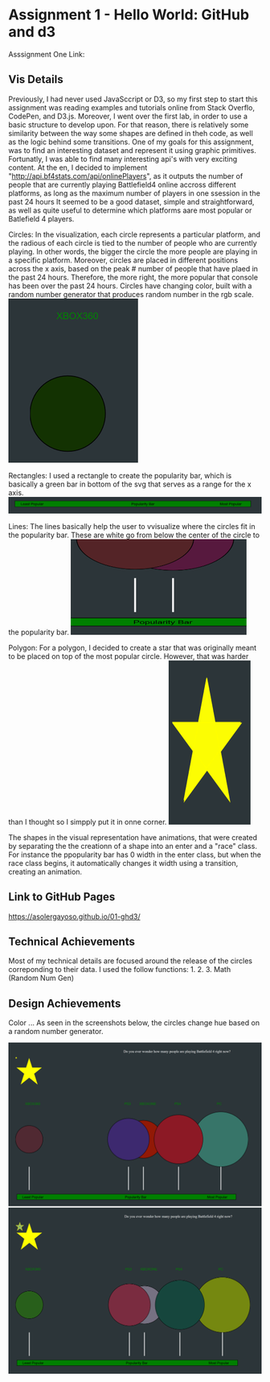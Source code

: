 Assignment 1 - Hello World: GitHub and d3  
===

Asssignment One Link:

Vis Details
---
  
  Previously, I had never used JavaSccript or D3, so my first step to start this assignment was reading examples and tutorials online from Stack Overflo, CodePen, and D3.js. Moreover,  I went over the first lab, in order to use a basic structure to develop upon. For that  reason, there is relatively some  similarity between the way some shapes are  defined in theh code, as well as the logic behind some transitions. 
  One of my  goals for this assignment, was to find an interesting dataset and represent it using graphic primitives. Fortunatly, I was able to find many interesting api's with very exciting content. At the en, I decided to  implement  "http://api.bf4stats.com/api/onlinePlayers", as it outputs the number  of people that are currently playing Battlefield4 online accross different platforms, as long as the maximum  number  of players in one ssession in the past 24 hours It seemed to be  a good dataset, simple and straightforward, as well as quite useful to determine which platforms aare most popular or Batlefield 4 players. 
  
 Circles:  In the visualization, each circle represents a particular platform, and the radious of each circle is tied to the number of people  who are currently  playing. In other words, the bigger the circle the more people are playing in a specific platform. Moreover, circles are placed in different positions across the x axis, based  on the peak  # number of people  that  have  plaed in the past 24 hours. Therefore, the more right, the more popular that console has  been over the past 24 hours. Circles have changing color, built with a random number  generator that produces random number in the rgb scale. 
 <img src="https://github.com/asolergayoso/01-ghd3/blob/master/Capture3.PNG" width="258" height="326">
 
 Rectangles: I used a rectangle to create the popularity bar, which is basically a green bar in bottom of the  svg that serves as a  range  for the x axis.
 ![alt text](https://github.com/asolergayoso/01-ghd3/blob/master/Capture4.PNG)
 
  Lines: The lines basically help the user to vvisualize where the circles fit in the popularity bar. These are white go from below the center  of the circle to the popularity bar. 
  <img src="https://github.com/asolergayoso/01-ghd3/blob/master/Capture6.PNG" width="350" height="190">
  
  Polygon: For a polygon,  I decided to create a star that was originally meant to be placed on top of the  most popular circle. However,  that was harder  than I thought so I simpply put it in onne corner. 
  <img src="https://github.com/asolergayoso/01-ghd3/blob/master/Capture5.PNG" width="163" height="326">

The shapes in the visual representation have animations, that were created by separating the the creationn of a shape into an enter and a "race" class. For instance the ppopularity bar has 0  width in the enter class, but when the race class begins, it automatically changes it width using a transition, creating an animation. 

Link to GitHub Pages
---
https://asolergayoso.github.io/01-ghd3/


Technical Achievements  
---
Most of my technical details are focused around the release of the circles correponding to their data. I used the follow functions: 
1. 
2. 
3. Math (Random Num Gen)

Design Achievements 
---
Color ... As seen in the screenshots below, the circles change hue based on a random number generator. 

![alt text](https://github.com/asolergayoso/01-ghd3/blob/master/Capture1.PNG)
![alt text](https://github.com/asolergayoso/01-ghd3/blob/master/Capture2.PNG)

